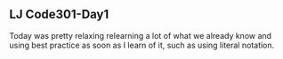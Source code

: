 ## LJ Code301-Day1
Today was pretty relaxing relearning a lot of what we already know and using best practice as soon as I learn of it, such as using literal notation.
